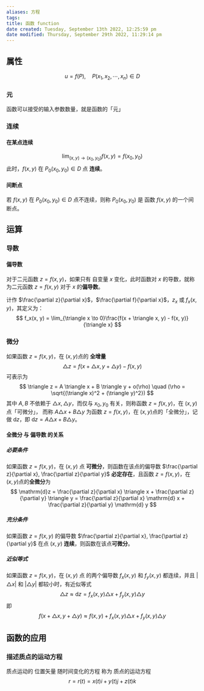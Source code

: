 ```yaml
---
aliases: 方程
tags: 
title: 函数 function
date created: Tuesday, September 13th 2022, 12:25:59 pm
date modified: Thursday, September 29th 2022, 11:29:14 pm
---
```


## 属性
$$
u = f(P), \quad P(x_1, x_2, \cdots, x_n) \in D
$$

### 元

函数可以接受的输入参数数量，就是函数的「元」

### 连续

#### 在某点连续

$$
\lim_{(x, y) \to (x_0, y_0)}f(x, y) = f(x_0, y_0)
$$
此时，$f(x, y)$ 在 $P_0(x_0, y_0) \in D$ 点 **连续**。

#### 间断点

若 $f(x, y)$ 在 $P_0(x_0, y_0) \in D$ 点不连续，则称 $P_0(x_0, y_0)$ 是 函数 $f(x, y)$ 的一个间断点。


## 运算

### 导数

#### 偏导数

对于二元函数 $z = f(x, y)$，如果只有 自变量 $x$ 变化，此时函数对 $x$ 的导数，就称为二元函数 $z = f(x, y)$ 对于 $x$ 的**偏导数**。

计作 $\frac{\partial z}{\partial x}$，$\frac{\partial f}{\partial x}$，$z_x$ 或 $f_x(x, y)$，其定义为：
$$
 f_x(x, y) = \lim_{\triangle x \to 0}\frac{f(x + \triangle x, y) - f(x, y)}{\triangle x}
$$
### 微分

如果函数 $z = f(x, y)$，在 $(x, y)$点的 **全增量** 
$$
\triangle z = f(x + \triangle x, y + \triangle y) - f(x, y)
$$
可表示为
$$
\triangle z = A \triangle x + B \triangle y + o(\rho) \quad (\rho = \sqrt{(\triangle x)^2 + (\triangle y)^2})
$$ 其中 $A, B$ 不依赖于 $\triangle x, \triangle y$，而仅与 $x_0, y_0$ 有关，则称函数 $z = f(x, y)$，在 $(x, y)$点「可微分」，
而称 $A \triangle x + B \triangle y$ 为函数 $z = f(x, y)$，在 $(x, y)$点的「全微分」，记做 $\mathrm{d}z$，即 $\mathrm{d}z = A \triangle x + B \triangle y$。

#### 全微分 与 偏导数 的关系

##### 必要条件
如果函数 $z = f(x, y)$，在 $(x, y)$ 点 **可微分**，则函数在该点的偏导数 $\frac{\partial z}{\partial x}, \frac{\partial z}{\partial y}$ **必定存在**，且函数 $z = f(x, y)$，在 $(x, y)$点的**全微分**为
$$
\mathrm{d}z = \frac{\partial z}{\partial x} \triangle x + \frac{\partial z}{\partial y} \triangle y = \frac{\partial z}{\partial x} \mathrm{d} x + \frac{\partial z}{\partial y} \mathrm{d} y
$$

##### 充分条件
如果函数 $z = f(x, y)$ 的偏导数 $\frac{\partial z}{\partial x}, \frac{\partial z}{\partial y}$ 在点 $(x, y)$ **连续**，则函数在该点**可微分**。

##### 近似等式
如果函数 $z = f(x, y)$，在 $(x, y)$ 点 的两个偏导数 $f_x(x, y)$ 和 $f_y(x, y)$ 都连续，并且 $|\triangle x|$ 和 $|\triangle y|$ 都较小时，有近似等式
$$
\triangle z \approx \mathrm{d} z = f_x(x, y) \triangle x + f_y(x, y) \triangle y
$$
即
$$
f(x + \triangle x, y + \triangle y) \approx f(x, y) + f_x(x, y) \triangle x + f_y(x, y) \triangle y
$$

## 函数的应用

### 描述质点的运动方程

质点运动的 位置矢量 随时间变化的方程 称为 质点的运动方程
$$ r = r(t) = x(t)i + y(t)j + z(t)k $$

